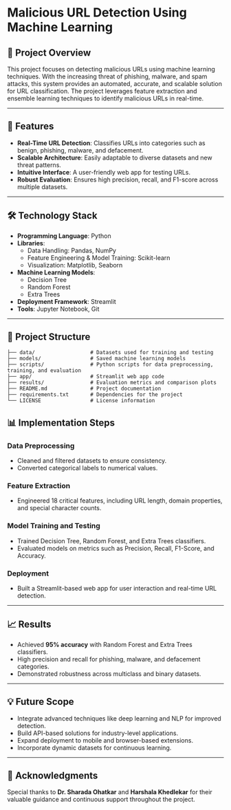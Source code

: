 # Malicious URL Detection Using Machine Learning

## 📜 Project Overview
This project focuses on detecting malicious URLs using machine learning techniques. With the increasing threat of phishing, malware, and spam attacks, this system provides an automated, accurate, and scalable solution for URL classification. The project leverages feature extraction and ensemble learning techniques to identify malicious URLs in real-time.

---

## 🚀 Features
- **Real-Time URL Detection**: Classifies URLs into categories such as benign, phishing, malware, and defacement.
- **Scalable Architecture**: Easily adaptable to diverse datasets and new threat patterns.
- **Intuitive Interface**: A user-friendly web app for testing URLs.
- **Robust Evaluation**: Ensures high precision, recall, and F1-score across multiple datasets.

---

## 🛠️ Technology Stack
- **Programming Language**: Python
- **Libraries**:
  - Data Handling: Pandas, NumPy
  - Feature Engineering & Model Training: Scikit-learn
  - Visualization: Matplotlib, Seaborn
- **Machine Learning Models**:
  - Decision Tree
  - Random Forest
  - Extra Trees
- **Deployment Framework**: Streamlit
- **Tools**: Jupyter Notebook, Git

---

## 📂 Project Structure
```plaintext
├── data/                  # Datasets used for training and testing
├── models/                # Saved machine learning models
├── scripts/               # Python scripts for data preprocessing, training, and evaluation
├── app/                   # Streamlit web app code
├── results/               # Evaluation metrics and comparison plots
├── README.md              # Project documentation
├── requirements.txt       # Dependencies for the project
└── LICENSE                # License information
```

## 📊 Implementation Steps

### Data Preprocessing
- Cleaned and filtered datasets to ensure consistency.
- Converted categorical labels to numerical values.

### Feature Extraction
- Engineered 18 critical features, including URL length, domain properties, and special character counts.

### Model Training and Testing
- Trained Decision Tree, Random Forest, and Extra Trees classifiers.
- Evaluated models on metrics such as Precision, Recall, F1-Score, and Accuracy.

### Deployment
- Built a Streamlit-based web app for user interaction and real-time URL detection.

---

## 📈 Results
- Achieved **95% accuracy** with Random Forest and Extra Trees classifiers.
- High precision and recall for phishing, malware, and defacement categories.
- Demonstrated robustness across multiclass and binary datasets.

---

## 💡 Future Scope
- Integrate advanced techniques like deep learning and NLP for improved detection.
- Build API-based solutions for industry-level applications.
- Expand deployment to mobile and browser-based extensions.
- Incorporate dynamic datasets for continuous learning.

---



## 🙌 Acknowledgments
Special thanks to **Dr. Sharada Ohatkar** and **Harshala Khedlekar** for their valuable guidance and continuous support throughout the project.

